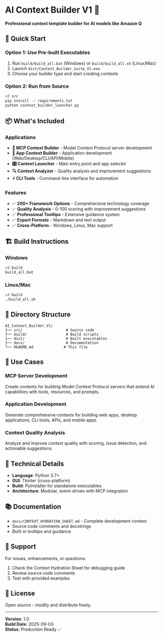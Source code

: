 # AI Context Builder V1 🤖

**Professional context template builder for AI models like Amazon Q**

## 🚀 Quick Start

### Option 1: Use Pre-built Executables
1. Run `build/build_all.bat` (Windows) or `build/build_all.sh` (Linux/Mac)
2. Launch `dist/Context_Builder_Suite_V1.exe`
3. Choose your builder type and start creating contexts

### Option 2: Run from Source
```bash
cd src
pip install -r requirements.txt
python context_builder_launcher.py
```

## 📦 What's Included

### Applications
- **🔧 MCP Context Builder** - Model Context Protocol server development
- **🚀 App Context Builder** - Application development (Web/Desktop/CLI/API/Mobile)
- **🎛️ Context Launcher** - Main entry point and app selector
- **🔍 Context Analyzer** - Quality analysis and improvement suggestions
- **⚡ CLI Tools** - Command-line interface for automation

### Features
- ✅ **200+ Framework Options** - Comprehensive technology coverage
- ✅ **Quality Analysis** - 0-100 scoring with improvement suggestions  
- ✅ **Professional Tooltips** - Extensive guidance system
- ✅ **Export Formats** - Markdown and text output
- ✅ **Cross-Platform** - Windows, Linux, Mac support

## 🏗️ Build Instructions

### Windows
```cmd
cd build
build_all.bat
```

### Linux/Mac
```bash
cd build
./build_all.sh
```

## 📁 Directory Structure

```
AI_Context_Builder_V1/
├── src/                    # Source code
├── build/                  # Build scripts
├── dist/                   # Built executables
├── docs/                   # Documentation
└── README.md              # This file
```

## 🎯 Use Cases

### MCP Server Development
Create contexts for building Model Context Protocol servers that extend AI capabilities with tools, resources, and prompts.

### Application Development  
Generate comprehensive contexts for building web apps, desktop applications, CLI tools, APIs, and mobile apps.

### Context Quality Analysis
Analyze and improve context quality with scoring, issue detection, and actionable suggestions.

## 🔧 Technical Details

- **Language**: Python 3.7+
- **GUI**: Tkinter (cross-platform)
- **Build**: PyInstaller for standalone executables
- **Architecture**: Modular, event-driven with MCP integration

## 📚 Documentation

- `docs/CONTEXT_HYDRATION_SHEET.md` - Complete development context
- Source code comments and docstrings
- Built-in tooltips and guidance

## 🐛 Support

For issues, enhancements, or questions:
1. Check the Context Hydration Sheet for debugging guide
2. Review source code comments
3. Test with provided examples

## 📄 License

Open source - modify and distribute freely.

---

**Version**: 1.0  
**Build Date**: 2025-09-03  
**Status**: Production Ready ✅
